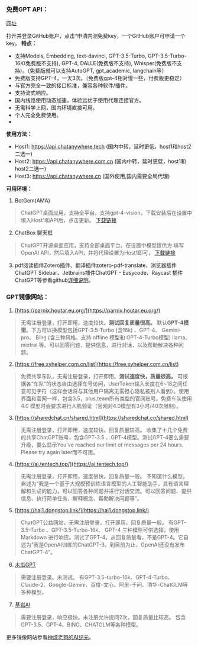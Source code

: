 ### 免费GPT API：
[网址](https://github.com/chatanywhere/GPT_API_free?tab=readme-ov-file)

打开并登录GitHub账户，点击“申清内测免费key，一个GitHub账户可申请一个key。
**特点：**
- 支持Models, Embedding, text-davinci, GPT-3.5-Turbo, GPT-3.5-Turbo-16K(免费版不支持), GPT-4, DALLE(免费版不支持), Whisper(免费版不支持)。（免费版就可以支持AutoGPT, gpt_academic, langchain等）
- 免费版支持GPT-4，一天3次。（免费版gpt-4相对慢一些，付费版更稳定）
- 与官方完全一致的接口标准，兼容各种软件/插件。
- 支持流式响应。
- 国内线路使用动态加速，体验远优于使用代理连接官方。
- 无需科学上网，国内环境直接可用。
- 个人完全免费使用。
-
**使用方法：**
- Host1: https://api.chatanywhere.tech (国内中转，延时更低，host1和host2二选一)
- Host2: https://api.chatanywhere.com.cn (国内中转，延时更低，host1和host2二选一)
- Host3: https://api.chatanywhere.cn (国外使用,国内需要全局代理)

**可用环境：**
 1. BotGem(AMA) 
> ChatGPT桌面应用，支持全平台，支持gpt-4-vision。下载安装后在设置中填入Host1和API后，点击更新。
> [下载链接](https://bytemyth.com/ama)
 2. ChatBox 聊天框
> ChatGPT开源桌面应用，支持全部桌面平台。在设置中模型提供方 填写OpenAI API，然后填入API，并将代理设置为Host1即可，
> [下载链接](https://github.com/Bin-Huang/chatbox/releases)
3. pdf阅读插件Zotero插件、翻译插件zotero-pdf-translate、浏览器插件ChatGPT Sidebar、Jetbrains插件ChatGPT - Easycode、Raycast 插件 ChatGPT等参看github[详细说明](https://github.com/chatanywhere/GPT_API_free?tab=readme-ov-file)。

### GPT镜像网站：

1. [https://parnix.houtar.eu.org/](https://parnix.houtar.eu.org/)
> 无需注册登录，打开即用，速度较快。**测试回复质量很高。**
> 默认**GPT-4模型**。下方可以换模型包括GPT-3.5-Turbo (含16k) 、GPT-4、 Gemini-pro、 Bing (含三种风格、支持 offline 模型和 GPT-4-Turbo模型) llama、 mixtral 等。可以回答问题，提供信息，进行对话，以及帮助解决各种问题。

2. [https://free.xyhelper.com.cn/list](https://free.xyhelper.com.cn/list)
> 免费共享车队，无需注册登录，打开即用。**测试速度快，质量很高。**
> 可根据各“车队”的状态自由选择车号访问，UserToken输入长度在6~18之间任意可见字符（这样会话将与其他用户隔离无需担心隐私被别人看到）。使用界面和官网一样，包含3.5，plus,team所有类型的官网账号。免费车队使用 4.0 模型时会要求进行人机验证（官网对4.0模型有3小时/40次限制）。

3. [https://sharedchat.cn/shared.html](https://sharedchat.cn/shared.html)
> 无需注册登录，打开即用，速度较快。回复质量较高。
> 收集了十几个免费的共享ChatGPT账号，包含GPT-3.5 、GPT-4模型。测试GPT-4要么需要升级，要么显示You've reached our limit of messages per 24 hours. Please try again later而不可用。

4. [https://ai.tentech.top/](https://ai.tentech.top/)
> 无需注册登录，打开即用，速度很快。回复质量一般。
> 不知道什么模型。自述为“我是一个基于大规模预训练语言模型的人工智能助手，具有语言理解和生成的能力，可以回答各种问题并进行对话交流。可以回答问题、提供信息、执行简单任务、解释概念、帮助解决问题等”。

5. [https://hai1.dongstop.link/](https://hai1.dongstop.link/)
> ChatGPT公益网站，无需注册登录，打开即用。回复质量一般。
> 有GPT-3.5-Turbo 、GPT-3.5-Turbo-16k、 GPT-4 三种模型可供选择，使用 Markdown 进行响应。测试了GPT-4，从回复质量看，不是GPT-4。它自述为“我是OpenAI训练的ChatGPT-3。到目前为止，OpenAI还没有发布ChatGPT-4”。

6. [木瓜GPT](https://www.papayagpt.com/)
> 需要注册登录。未测试。
> 有GPT-3.5-turbo-16k、GPT-4-Turbo、Claude-2、Google-Gemini、百度-文心、阿里-千问、清华-ChatGLM等多种模型。

7. [基岩AI](https://ai.wujiyan.cc/)
> 需要注册登录，响应极快。未注册允许提问2次，回复质量比较高。
> 包含GPT-3.5、GPT-4、BING、CHATGLM等各种模型。

更多镜像网站参看[神烦老狗的AI纪元](https://www.laogou717.com/)。